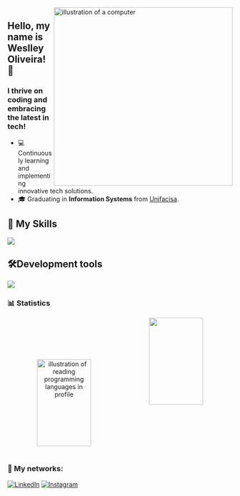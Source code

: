 <img src="https://raw.githubusercontent.com/MicaelliMedeiros/micaellimedeiros/master/image/computer-illustration.png" alt="illustration of a computer" min-width="400px" max-width="400px " width="400px" align="right" index="1">

## Hello, my name is <strong>Weslley Oliveira!</strong> 👋
<h3> I thrive on coding and embracing the latest in tech!</h3>

- 💻 Continuously learning and implementing innovative tech solutions.
- 🎓 Graduating in **Information Systems** from <a href="https://unifacisa.edu.br/">Unifacisa</a>.

## 🚀 My Skills

<p align="left">
  <a href="https://skillicons.dev">
    <img src="https://skillicons.dev/icons?i=html,css,js,react,tailwind,ts,nextjs,nodejs,prisma," />
  </a>
</p>

## 🛠️Development tools

<p align="left">
  <a href="https://skillicons.dev">
    <img src="https://skillicons.dev/icons?i=vscode,ps,figma,git,vite," />
  </a>
</p>

### 📊 Statistics

<div align="center">
    <img align="center" width="49%" height="195px" src="https://github-readme-stats.vercel.app/api/top-langs/?username=weslleyolli&theme=dracula&hide_langs_below=1" alt="illustration of reading programming languages ​​in profile"/>
   <img width="49%" height="195px" src="https://github-readme-stats.vercel.app/api?username=WeslleyOlli&show_icons=true&count_private=true&hide_border=true&title_color=9523fb&icon_color=9523fb&text_color=c9d1d9&bg_color=0d1117" /> 
</div>

<br>

### 📱 My networks:

<p align="left">
  <a href="https://www.linkedin.com/in/weslley-oliveira-5a3443238?utm_source=share&utm_campaign=share_via&utm_content=profile&utm_medium=ios_app" title="LinkedIn">
  <img src="https://img.shields.io/badge/-Linkedin-0e76a8?style=flat-square&logo=Linkedin&logoColor=white&link=/" alt="LinkedIn"/></a>

  <a href="https://www.instagram.com/weslley_olli?igsh=MXNsOGpzZ2FlN2p3cA%3D%3D&utm_source=qr" title="Instagram">
  <img src="https://img.shields.io/badge/-Instagram-DF0174?style=flat-square&labelColor=DF0174&logo=instagram&logoColor=white&link=" alt="Instagram"/></a>
</p>
